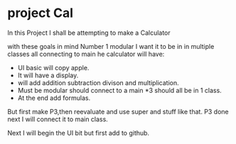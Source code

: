 # project Cal

In this Project I shall be attempting to make a Calculator

with these goals in mind Number 1 modular I want it to be in in multiple classes all connecting to main he calculator will have:

* UI basic will copy apple.
* It will have a display.
* will add  addition subtraction divison and multiplication.
* Must be modular should connect to a main *3 should all be in 1 class.
* At the end add formulas.

But first make P3,then reevaluate and use super and stuff like that.
P3 done next I will connect it to main class.

Next I will begin the UI bit but first add to github.
